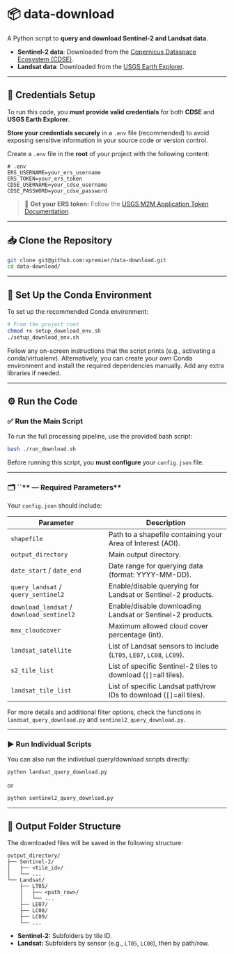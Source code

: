 # 📦 **data-download**

A Python script to **query and download Sentinel-2 and Landsat data**.

- **Sentinel-2 data**: Downloaded from the [Copernicus Dataspace Ecosystem (CDSE)](https://dataspace.copernicus.eu/).
- **Landsat data**: Downloaded from the [USGS Earth Explorer](https://earthexplorer.usgs.gov/).

---

## 🔐 **Credentials Setup**

To run this code, you **must provide valid credentials** for both **CDSE** and **USGS Earth Explorer**.

**Store your credentials securely** in a `.env` file (recommended) to avoid exposing sensitive information in your source code or version control.

Create a `.env` file in the **root** of your project with the following content:

```env
# .env
ERS_USERNAME=your_ers_username
ERS_TOKEN=your_ers_token
CDSE_USERNAME=your_cdse_username
CDSE_PASSWORD=your_cdse_password
```

> 📌 **Get your ERS token:** Follow the [USGS M2M Application Token Documentation](https://www.usgs.gov/media/files/m2m-application-token-documentation).

---

## 📥 **Clone the Repository**

```bash
git clone git@github.com:vpremier/data-download.git
cd data-download/
```

---

## 🐍 **Set Up the Conda Environment**

To set up the recommended Conda environment:

```bash
# From the project root
chmod +x setup_download_env.sh
./setup_download_env.sh
```

Follow any on-screen instructions that the script prints (e.g., activating a conda/virtualenv).
Alternatively, you can create your own Conda environment and install the required dependencies manually. Add any extra libraries if needed.

---

## ⚙️ **Run the Code**

### ✅ **Run the Main Script**

To run the full processing pipeline, use the provided bash script:

```bash
bash ./run_download.sh
```

Before running this script, you **must configure** your `config.json` file.

---

### 🗂️ ``** — Required Parameters**

Your `config.json` should include:


| Parameter            | Description                                                                 |
|----------------------|-----------------------------------------------------------------------------|
| `shapefile`          | Path to a shapefile containing your Area of Interest (AOI).                 |
| `output_directory`   | Main output directory.                                                      |
| `date_start` / `date_end` | Date range for querying data (format: YYYY-MM-DD).                   |
| `query_landsat` / `query_sentinel2` | Enable/disable querying for Landsat or Sentinel-2 products. |
| `download_landsat` / `download_sentinel2` | Enable/disable downloading Landsat or Sentinel-2 products. |
| `max_cloudcover`     | Maximum allowed cloud cover percentage (int).                                     |
| `landsat_satellite`  | List of Landsat sensors to include (`LT05`, `LE07`, `LC08`, `LC09`).        |
| `s2_tile_list`       | List of specific Sentinel-2 tiles to download (`[]`=all tiles).                    |
| `landsat_tile_list`  | List of specific Landsat path/row IDs to download (`[]`=all tiles).               |

For more details and additional filter options, check the functions in `landsat_query_download.py` and `sentinel2_query_download.py`.

---

### ▶️ **Run Individual Scripts**

You can also run the individual query/download scripts directly:

```bash
python landsat_query_download.py
```

or

```bash
python sentinel2_query_download.py
```

---

## 📂 **Output Folder Structure**

The downloaded files will be saved in the following structure:

```
output_directory/
├── Sentinel-2/
│   ├── <tile_id>/
│   └── ...
└── Landsat/
    ├── LT05/
    │   ├── <path_row>/
    │   └── ...
    ├── LE07/
    ├── LC08/
    ├── LC09/
    └── ...
```

- **Sentinel-2:** Subfolders by tile ID.
- **Landsat:** Subfolders by sensor (e.g., `LT05`, `LC08`), then by path/row.



